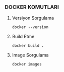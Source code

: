 ### DOCKER KOMUTLARI
1. Versiyon Sorgulama
    ```
    docker --version
    ```
2. Build Etme
   ```
   docker build . 
   ```
3. Image Sorgulama
   ```
   docker images 
   ```